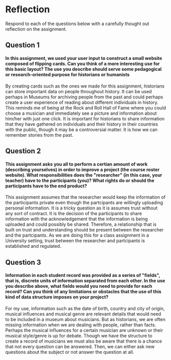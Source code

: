 # Reflection

Respond to each of the questions below with a carefully thought out reflection on the assignment.

## Question 1
#### In this assignment, we used your user input to construct a small website composed of flipping cards. Can you think of a more interesting use for this basic layout? The use you describe should serve some pedagogical or research-oriented purpose for historians or humanists
By creating cards such as the ones we made for this assignment, historians can store important data on people throughout history. It can be used perhaps in Museums for archiving people from the past and could perhaps create a user experience of reading about different individuals in history. This reminds me of being at the Rock and Roll Hall of Fame where you could choose a musician and immediately see a picture and information about him/her with just one click. It is important for historians to share information that they have gathered on individuals and their history in their countries with the public, though it may be a controversial matter. It is how we can remember stories from the past. 
## Question 2
#### This assignment asks you all to perform a certian amount of work (describing yourselves) in order to improve a project (the course roster website). What responsibilities does the "researcher" (in this case, your teacher) have to the participants (you)? What rights do or should the participants have to the end product? 
This assignment assumes that the researcher would keep the information of the participants private even though the partcipants are willingly uploading personal information. It is a tricky question as it is assumes trust without any sort of contract. It is the decision of the participants to share information with the acknowledgement that the information is being uploaded and could possibly be shared. Therefore, a relationship that is built on trust and understanding should be present between the researcher and the partcipants. As we are doing this for a class assignment in a University setting, trust between the researcher and partcipants is established and regulated. 
## Question 3
#### Information in each student record was provided as a series of "fields", that is, discrete units of information separated from each other. In the use you describe above, what fields would you need to provide for each record? Can you think of any limitations or obstacles that the use of this kind of data structure imposes on your project?
For my use, information such as the date of birth, country and city of origin, musical influences and musical genre are relevant details that would need to be included in a museum about musicians. But as historians, we are often missing information when we are dealing with people, rather than facts. Perhaps the musical influences for a certain musician are unknown or their musical style/genre is up for debate. Though we have the structure to create a record of musicians we must also be aware that there is a chance that not every question can be answered. Then, we can either ask new questions about the subject or not answer the question at all. 
